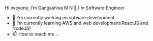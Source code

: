 Hi eveyone, I’m Gangashiva M N 👋 
I'm Software Engineer
- 🔭 I'm currently working on sofware development 
- 🌱 I’m currently learning AWS and web development(ReactJS and NodeJS)
- 📫 How to reach me ...

<!---
gangashiva/gangashiva is a ✨ special ✨ repository because its `README.md` (this file) appears on your GitHub profile.
You can click the Preview link to take a look at your changes.
--->
